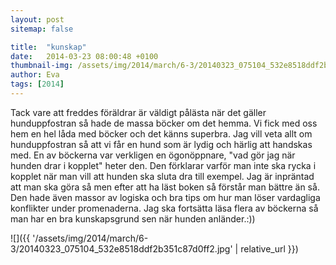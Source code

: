 ```yaml
---
layout: post
sitemap: false

title:  "kunskap"
date:   2014-03-23 08:00:48 +0100
thumbnail-img: /assets/img/2014/march/6-3/20140323_075104_532e8518ddf2b351c87d0ff2.jpg
author: Eva
tags: [2014]
---
```


Tack vare att freddes föräldrar är väldigt pålästa när det gäller hunduppfostran så hade de massa böcker om det hemma. Vi fick med oss hem en hel låda med böcker och det känns superbra. Jag vill veta allt om hunduppfostran så att vi får en hund som är lydig och härlig att handskas med. En av böckerna var verkligen en ögonöppnare, "vad gör jag när hunden drar i kopplet" heter den. Den förklarar varför man inte ska rycka i kopplet när man vill att hunden ska sluta dra till exempel. Jag är inpräntad att man ska göra så men efter att ha läst boken så förstår man bättre än så. Den hade även massor av logiska och bra tips om hur man löser vardagliga konflikter under promenaderna. Jag ska fortsätta läsa flera av böckerna så man har en bra kunskapsgrund sen när hunden anländer.:))

![]({{ '/assets/img/2014/march/6-3/20140323_075104_532e8518ddf2b351c87d0ff2.jpg'  | relative_url }})

